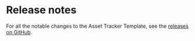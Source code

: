 # Release notes

For all the notable changes to the Asset Tracker Template, see the [releases on GitHub](https://github.com/nrfconnect/Asset-Tracker-Template/releases).

